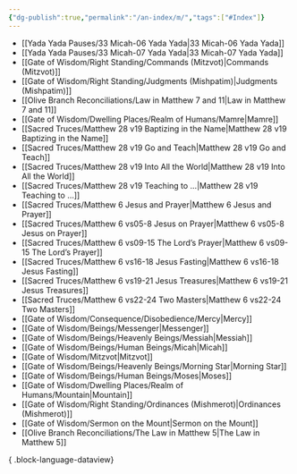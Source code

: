 ```yaml
---
{"dg-publish":true,"permalink":"/an-index/m/","tags":["#Index"]}
---
```



- [[Yada Yada Pauses/33 Micah-06 Yada Yada\|33 Micah-06 Yada Yada]]
- [[Yada Yada Pauses/33 Micah-07 Yada Yada\|33 Micah-07 Yada Yada]]
- [[Gate of Wisdom/Right Standing/Commands (Mitzvot)\|Commands (Mitzvot)]]
- [[Gate of Wisdom/Right Standing/Judgments (Mishpatim)\|Judgments (Mishpatim)]]
- [[Olive Branch Reconciliations/Law in Matthew 7 and 11\|Law in Matthew 7 and 11]]
- [[Gate of Wisdom/Dwelling Places/Realm of Humans/Mamre\|Mamre]]
- [[Sacred Truces/Matthew 28 v19 Baptizing in the Name\|Matthew 28 v19 Baptizing in the Name]]
- [[Sacred Truces/Matthew 28 v19 Go and Teach\|Matthew 28 v19 Go and Teach]]
- [[Sacred Truces/Matthew 28 v19 Into All the World\|Matthew 28 v19 Into All the World]]
- [[Sacred Truces/Matthew 28 v19 Teaching to …\|Matthew 28 v19 Teaching to …]]
- [[Sacred Truces/Matthew 6 Jesus and Prayer\|Matthew 6 Jesus and Prayer]]
- [[Sacred Truces/Matthew 6 vs05-8 Jesus on Prayer\|Matthew 6 vs05-8 Jesus on Prayer]]
- [[Sacred Truces/Matthew 6 vs09-15 The Lord’s Prayer\|Matthew 6 vs09-15 The Lord’s Prayer]]
- [[Sacred Truces/Matthew 6 vs16-18 Jesus Fasting\|Matthew 6 vs16-18 Jesus Fasting]]
- [[Sacred Truces/Matthew 6 vs19-21 Jesus Treasures\|Matthew 6 vs19-21 Jesus Treasures]]
- [[Sacred Truces/Matthew 6 vs22-24 Two Masters\|Matthew 6 vs22-24 Two Masters]]
- [[Gate of Wisdom/Consequence/Disobedience/Mercy\|Mercy]]
- [[Gate of Wisdom/Beings/Messenger\|Messenger]]
- [[Gate of Wisdom/Beings/Heavenly Beings/Messiah\|Messiah]]
- [[Gate of Wisdom/Beings/Human Beings/Micah\|Micah]]
- [[Gate of Wisdom/Mitzvot\|Mitzvot]]
- [[Gate of Wisdom/Beings/Heavenly Beings/Morning Star\|Morning Star]]
- [[Gate of Wisdom/Beings/Human Beings/Moses\|Moses]]
- [[Gate of Wisdom/Dwelling Places/Realm of Humans/Mountain\|Mountain]]
- [[Gate of Wisdom/Right Standing/Ordinances (Mishmerot)\|Ordinances (Mishmerot)]]
- [[Gate of Wisdom/Sermon on the Mount\|Sermon on the Mount]]
- [[Olive Branch Reconciliations/The Law in Matthew 5\|The Law in Matthew 5]]

{ .block-language-dataview}
